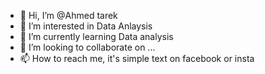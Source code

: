 - 👋 Hi, I’m @Ahmed tarek
- 👀 I’m interested in Data Anlaysis
- 🌱 I’m currently learning Data analysis
- 💞️ I’m looking to collaborate on ...
- 📫 How to reach me, it's simple text on facebook or insta 

<!---
Ahmed-cmder/Ahmed-cmder is a ✨ special ✨ repository because its `README.md` (this file) appears on your GitHub profile.
You can click the Preview link to take a look at your changes.
--->
